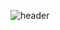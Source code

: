 ![header](https://capsule-render.vercel.app/api?type=shark&color=ffd580&text=🐵+소프트웨어학과+Jo+Eun-bi+🐵&fontSize=30&fontColor=8B4513)
